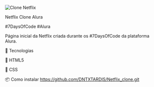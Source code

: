 ![Clone Netflix](https://github.com/user-attachments/assets/a82c1191-3ddc-4832-981e-d2c858cfe09d)

Netflix Clone Alura 

#7DaysOfCode
#Alura

Página inicial da Netflix criada durante os #7DaysOfCode da plataforma Alura.


🚀 Tecnologias

🔹 HTML5 

🔹 CSS 

📦 Como instalar
https://github.com/DNTXTARDIS/Netflix_clone.git

